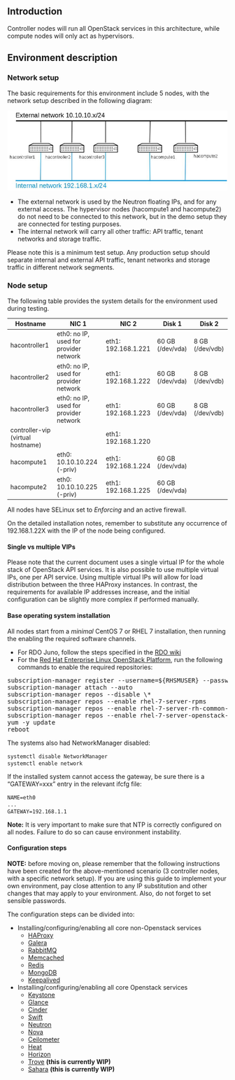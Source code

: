 Introduction
------------

Controller nodes will run all OpenStack services in this architecture, while compute nodes will only act as hypervisors.

Environment description
-----------------------

### Network setup

The basic requirements for this environment include 5 nodes, with the network setup described in the following diagram:

![](Controller-network.jpg "Network setup")

-   The external network is used by the Neutron floating IPs, and for any external access. The hypervisor nodes (hacompute1 and hacompute2) do not need to be connected to this network, but in the demo setup they are connected for testing purposes.
-   The internal network will carry all other traffic: API traffic, tenant networks and storage traffic.

Please note this is a minimum test setup. Any production setup should separate internal and external API traffic, tenant networks and storage traffic in different network segments.

### Node setup

The following table provides the system details for the environment used during testing.


|     Hostname       | NIC 1 | NIC 2 | Disk 1 | Disk 2 |
|--------------------|--------------------------------------|-------------------|------------------|-----------------|
|hacontroller1       |eth0: no IP, used for provider network|eth1: 192.168.1.221| 60 GB (/dev/vda) | 8 GB (/dev/vdb) |
|hacontroller2       |eth0: no IP, used for provider network|eth1: 192.168.1.222| 60 GB (/dev/vda) | 8 GB (/dev/vdb) |
|hacontroller3       |eth0: no IP, used for provider network|eth1: 192.168.1.223| 60 GB (/dev/vda) | 8 GB (/dev/vdb) |
|controller-vip (virtual hostname)|                         |eth1: 192.168.1.220|                  |                 |
|hacompute1          |eth0: 10.10.10.224 (-priv)            |eth1: 192.168.1.224| 60 GB (/dev/vda) |                 |
|hacompute2          |eth0: 10.10.10.225 (-priv)            |eth1: 192.168.1.225| 60 GB (/dev/vda) |                 |

All nodes have SELinux set to *Enforcing* and an active firewall.

On the detailed installation notes, remember to substitute any occurrence of 192.168.1.22X with the IP of the node being configured.

#### Single vs multiple VIPs

Please note that the current document uses a single virtual IP for the whole stack of OpenStack API services. It is also possible to use multiple virtual IPs, one per API service. Using multiple virtual IPs will allow for load distribution between the three HAProxy instances. In contrast, the requirements for available IP addresses increase, and the initial configuration can be slightly more complex if performed manually.

#### Base operating system installation

All nodes start from a *minimal* CentOS 7 or RHEL 7 installation, then running the enabling the required software channels.

-   For RDO Juno, follow the steps specified in the [RDO wiki](https://openstack.redhat.com/Repositories)
-   For the [Red Hat Enterprise Linux OpenStack Platform](http://www.redhat.com/openstack), run the following commands to enable the required repositories:

<pre>subscription-manager register --username=${RHSMUSER} --password=${RHSMPASS} 
subscription-manager attach --auto
subscription-manager repos --disable \* 
subscription-manager repos --enable rhel-7-server-rpms 
subscription-manager repos --enable rhel-7-server-rh-common-rpms 
subscription-manager repos --enable rhel-7-server-openstack-6.0-rpms
yum -y update 
reboot</pre>

The systems also had NetworkManager disabled:

    systemctl disable NetworkManager
    systemctl enable network

If the installed system cannot access the gateway, be sure there is a “GATEWAY=xxx” entry in the relevant ifcfg file:

    NAME=eth0
    ...
    GATEWAY=192.168.1.1

**Note:** It is very important to make sure that NTP is correctly configured on all nodes. Failure to do so can cause environment instability.

#### Configuration steps

**NOTE:** before moving on, please remember that the following instructions have been created for the above-mentioned scenario (3 controller nodes, with a specific network setup). If you are using this guide to implement your own environment, pay close attention to any IP substitution and other changes that may apply to your environment. Also, do not forget to set sensible passwords.

The configuration steps can be divided into:

-   Installing/configuring/enabling all core non-Openstack services
    -   [HAProxy](haproxy-config.md)
    -   [Galera](galera-config.md)
    -   [RabbitMQ](rabbitmq-config.md)
    -   [Memcached](memcached-config.md)
    -   [Redis](redis-config.md)
    -   [MongoDB](mongodb-config.md)
    -   [Keepalived](keepalived-config.md)
-   Installing/configuring/enabling all core Openstack services
    -   [Keystone](keystone-config.md)
    -   [Glance](glance-config.md)
    -   [Cinder](cinder-config.md)
    -   [Swift](swift-config.md)
    -   [Neutron](neutron-config.md)
    -   [Nova](nova-config.md)
    -   [Ceilometer](ceilometer-config.md)
    -   [Heat](heat-config.md)
    -   [Horizon](horizon-config.md)
    -   [Trove](trove-config.md) **(this is currently WIP)**
    -   [Sahara](sahara-config.md) **(this is currently WIP)**
